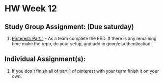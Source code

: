 # HW Week 12
## Study Group Assignment: (Due saturday)
1.  [Pinterest: Part 1](https://github.com/nss-nightclass-projects/exercise-vault/blob/master/FIREBASE_pinterest.md) - As a team complete the ERD.  If there is any remaining time make the repo, do your setup, and add in google authentication.

## Individual Assignment(s):
1.  If you don't finish all of part 1 of pinterest with your team finish it on your own.
